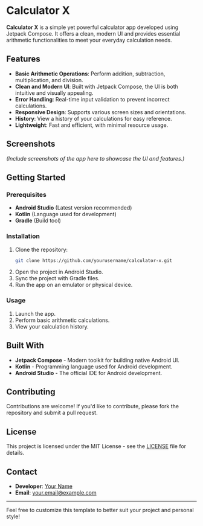 # Calculator X

**Calculator X** is a simple yet powerful calculator app developed using Jetpack Compose. It offers a clean, modern UI and provides essential arithmetic functionalities to meet your everyday calculation needs.

## Features

- **Basic Arithmetic Operations**: Perform addition, subtraction, multiplication, and division.
- **Clean and Modern UI**: Built with Jetpack Compose, the UI is both intuitive and visually appealing.
- **Error Handling**: Real-time input validation to prevent incorrect calculations.
- **Responsive Design**: Supports various screen sizes and orientations.
- **History**: View a history of your calculations for easy reference.
- **Lightweight**: Fast and efficient, with minimal resource usage.

## Screenshots

*(Include screenshots of the app here to showcase the UI and features.)*

## Getting Started

### Prerequisites

- **Android Studio** (Latest version recommended)
- **Kotlin** (Language used for development)
- **Gradle** (Build tool)

### Installation

1. Clone the repository:
   ```bash
   git clone https://github.com/yourusername/calculator-x.git
   ```
2. Open the project in Android Studio.
3. Sync the project with Gradle files.
4. Run the app on an emulator or physical device.

### Usage

1. Launch the app.
2. Perform basic arithmetic calculations.
3. View your calculation history.

## Built With

- **Jetpack Compose** - Modern toolkit for building native Android UI.
- **Kotlin** - Programming language used for Android development.
- **Android Studio** - The official IDE for Android development.

## Contributing

Contributions are welcome! If you'd like to contribute, please fork the repository and submit a pull request.

## License

This project is licensed under the MIT License - see the [LICENSE](LICENSE) file for details.

## Contact

- **Developer**: [Your Name](https://yourwebsite.com)
- **Email**: your.email@example.com

---

Feel free to customize this template to better suit your project and personal style!
